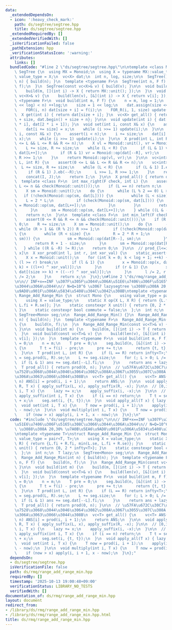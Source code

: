 ```yaml
---
data:
  _extendedDependsOn:
  - icon: ':heavy_check_mark:'
    path: ds/segtree/segtree.hpp
    title: ds/segtree/segtree.hpp
  _extendedRequiredBy: []
  _extendedVerifiedWith: []
  _isVerificationFailed: false
  _pathExtension: hpp
  _verificationStatusIcon: ':warning:'
  attributes:
    links: []
  bundledCode: "#line 2 \"ds/segtree/segtree.hpp\"\n\ntemplate <class Monoid>\nstruct\
    \ SegTree {\n  using MX = Monoid;\n  using X = typename MX::value_type;\n  using\
    \ value_type = X;\n  vc<X> dat;\n  int n, log, size;\n\n  SegTree() {}\n  SegTree(int\
    \ n) { build(n); }\n  template <typename F>\n  SegTree(int n, F f) {\n    build(n,\
    \ f);\n  }\n  SegTree(const vc<X>& v) { build(v); }\n\n  void build(int m) {\n\
    \    build(m, [](int i) -> X { return MX::unit(); });\n  }\n  void build(const\
    \ vc<X>& v) {\n    build(len(v), [&](int i) -> X { return v[i]; });\n  }\n  template\
    \ <typename F>\n  void build(int m, F f) {\n    n = m, log = 1;\n    while ((1\
    \ << log) < n) ++log;\n    size = 1 << log;\n    dat.assign(size << 1, MX::unit());\n\
    \    FOR(i, n) dat[size + i] = f(i);\n    FOR_R(i, 1, size) update(i);\n  }\n\n\
    \  X get(int i) { return dat[size + i]; }\n  vc<X> get_all() { return {dat.begin()\
    \ + size, dat.begin() + size + n}; }\n\n  void update(int i) { dat[i] = Monoid::op(dat[2\
    \ * i], dat[2 * i + 1]); }\n  void set(int i, const X& x) {\n    assert(i < n);\n\
    \    dat[i += size] = x;\n    while (i >>= 1) update(i);\n  }\n\n  void multiply(int\
    \ i, const X& x) {\n    assert(i < n);\n    i += size;\n    dat[i] = Monoid::op(dat[i],\
    \ x);\n    while (i >>= 1) update(i);\n  }\n\n  X prod(int L, int R) {\n    assert(0\
    \ <= L && L <= R && R <= n);\n    X vl = Monoid::unit(), vr = Monoid::unit();\n\
    \    L += size, R += size;\n    while (L < R) {\n      if (L & 1) vl = Monoid::op(vl,\
    \ dat[L++]);\n      if (R & 1) vr = Monoid::op(dat[--R], vr);\n      L >>= 1,\
    \ R >>= 1;\n    }\n    return Monoid::op(vl, vr);\n  }\n\n  vc<int> prod_ids(int\
    \ L, int R) {\n    assert(0 <= L && L <= R && R <= n);\n    vc<int> I, J;\n  \
    \  L += size, R += size;\n    while (L < R) {\n      if (L & 1) I.eb(L++);\n \
    \     if (R & 1) J.eb(--R);\n      L >>= 1, R >>= 1;\n    }\n    reverse(all(J));\n\
    \    concat(I, J);\n    return I;\n  }\n\n  X prod_all() { return dat[1]; }\n\n\
    \  template <class F>\n  int max_right(F check, int L) {\n    assert(0 <= L &&\
    \ L <= n && check(Monoid::unit()));\n    if (L == n) return n;\n    L += size;\n\
    \    X sm = Monoid::unit();\n    do {\n      while (L % 2 == 0) L >>= 1;\n   \
    \   if (!check(Monoid::op(sm, dat[L]))) {\n        while (L < size) {\n      \
    \    L = 2 * L;\n          if (check(Monoid::op(sm, dat[L]))) {\n            sm\
    \ = Monoid::op(sm, dat[L++]);\n          }\n        }\n        return L - size;\n\
    \      }\n      sm = Monoid::op(sm, dat[L++]);\n    } while ((L & -L) != L);\n\
    \    return n;\n  }\n\n  template <class F>\n  int min_left(F check, int R) {\n\
    \    assert(0 <= R && R <= n && check(Monoid::unit()));\n    if (R == 0) return\
    \ 0;\n    R += size;\n    X sm = Monoid::unit();\n    do {\n      --R;\n     \
    \ while (R > 1 && (R % 2)) R >>= 1;\n      if (!check(Monoid::op(dat[R], sm)))\
    \ {\n        while (R < size) {\n          R = 2 * R + 1;\n          if (check(Monoid::op(dat[R],\
    \ sm))) {\n            sm = Monoid::op(dat[R--], sm);\n          }\n        }\n\
    \        return R + 1 - size;\n      }\n      sm = Monoid::op(dat[R], sm);\n \
    \   } while ((R & -R) != R);\n    return 0;\n  }\n\n  // prod_{l<=i<r} A[i xor\
    \ x]\n  X xor_prod(int l, int r, int xor_val) {\n    static_assert(Monoid::commute);\n\
    \    X x = Monoid::unit();\n    for (int k = 0; k < log + 1; ++k) {\n      if\
    \ (l >= r) break;\n      if (l & 1) {\n        x = Monoid::op(x, dat[(size >>\
    \ k) + ((l++) ^ xor_val)]);\n      }\n      if (r & 1) {\n        x = Monoid::op(x,\
    \ dat[(size >> k) + ((--r) ^ xor_val)]);\n      }\n      l /= 2, r /= 2, xor_val\
    \ /= 2;\n    }\n    return x;\n  }\n};\n#line 2 \"ds/rmq/range_add_range_min.hpp\"\
    \n\n// INF+x==INF \u307F\u305F\u3044\u306A\u51E6\u7406\u306F\u5165\u308C\u3066\
    \u3044\u306A\u3044\n// N=Q=10^6 \u3067 lazysegtree \u3088\u308A 20,30% \u7A0B\u5EA6\
    \u9AD8\u901F\u306A\u5834\u5408\u304C\u3042\u308B\ntemplate <typename T>\nstruct\
    \ Range_Add_Range_Min {\n  struct Mono {\n    using value_type = pair<T, T>;\n\
    \    using X = value_type;\n    static X op(X L, X R) { return {L.fi + R.fi, min(L.se,\
    \ L.fi + R.se)}; }\n    static constexpr X unit() { return {0, 2 * infty<T>};\
    \ }\n    static constexpr bool commute = false;\n  };\n  int n;\n  T lazy;\n \
    \ SegTree<Mono> seg;\n\n  Range_Add_Range_Min() {}\n  Range_Add_Range_Min(int\
    \ n) { build(n); }\n  template <typename F>\n  Range_Add_Range_Min(int n, F f)\
    \ {\n    build(n, f);\n  }\n  Range_Add_Range_Min(const vc<T>& v) { build(v);\
    \ }\n\n  void build(int m) {\n    build(m, [](int i) -> T { return infty<T>; });\n\
    \  }\n  void build(const vc<T>& v) {\n    build(len(v), [&](int i) -> T { return\
    \ v[i]; });\n  }\n  template <typename F>\n  void build(int m, F f) {\n    lazy\
    \ = 0;\n    n = m;\n    T pre = 0;\n    seg.build(n, [&](int i) -> pair<T, T>\
    \ {\n      T t = f(i) - pre;\n      pre += t;\n      return {t, t};\n    });\n\
    \  }\n\n  T prod(int L, int R) {\n    if (L == R) return infty<T>;\n    ll ans\
    \ = seg.prod(L, R).se;\n    L += seg.size;\n    for (; L > 0; L /= 2) {\n    \
    \  if (L & 1) ans += seg.dat[--L].fi;\n    }\n    return ans + lazy;\n  }\n\n\
    \  T prod_all() { return prod(0, n); }\n\n  // \u57FA\u672C\u30C7\u30D0\u30C3\u30B0\
    \u7528\u3068\u3044\u3046\u3064\u3082\u308A\u3067\u3055\u307C\u308A O(NlogN) \u306B\
    \u306A\u3063\u3066\u3044\u308B\n  vc<T> get_all() {\n    vc<T> ANS(n);\n    FOR(i,\
    \ n) ANS[i] = prod(i, i + 1);\n    return ANS;\n  }\n\n  void apply(int L, int\
    \ R, T x) { apply_suffix(L, x), apply_suffix(R, -x); }\n\n  // [0,i)\n  void apply_prefix(int\
    \ i, T x) {\n    lazy += x;\n    apply_suffix(i, -x);\n  }\n\n  // [i,n)\n  void\
    \ apply_suffix(int i, T x) {\n    if (i == n) return;\n    T t = seg.get(i).fi\
    \ + x;\n    seg.set(i, {t, t});\n  }\n  void apply_all(T x) { lazy += x; }\n\n\
    \  void set(int i, T x) {\n    T now = prod(i, i + 1);\n    apply(i, i + 1, x\
    \ - now);\n  }\n\n  void multiply(int i, T x) {\n    T now = prod(i, i + 1);\n\
    \    if (now > x) apply(i, i + 1, x - now);\n  }\n};\n"
  code: "#include \"ds/segtree/segtree.hpp\"\n\n// INF+x==INF \u307F\u305F\u3044\u306A\
    \u51E6\u7406\u306F\u5165\u308C\u3066\u3044\u306A\u3044\n// N=Q=10^6 \u3067 lazysegtree\
    \ \u3088\u308A 20,30% \u7A0B\u5EA6\u9AD8\u901F\u306A\u5834\u5408\u304C\u3042\u308B\
    \ntemplate <typename T>\nstruct Range_Add_Range_Min {\n  struct Mono {\n    using\
    \ value_type = pair<T, T>;\n    using X = value_type;\n    static X op(X L, X\
    \ R) { return {L.fi + R.fi, min(L.se, L.fi + R.se)}; }\n    static constexpr X\
    \ unit() { return {0, 2 * infty<T>}; }\n    static constexpr bool commute = false;\n\
    \  };\n  int n;\n  T lazy;\n  SegTree<Mono> seg;\n\n  Range_Add_Range_Min() {}\n\
    \  Range_Add_Range_Min(int n) { build(n); }\n  template <typename F>\n  Range_Add_Range_Min(int\
    \ n, F f) {\n    build(n, f);\n  }\n  Range_Add_Range_Min(const vc<T>& v) { build(v);\
    \ }\n\n  void build(int m) {\n    build(m, [](int i) -> T { return infty<T>; });\n\
    \  }\n  void build(const vc<T>& v) {\n    build(len(v), [&](int i) -> T { return\
    \ v[i]; });\n  }\n  template <typename F>\n  void build(int m, F f) {\n    lazy\
    \ = 0;\n    n = m;\n    T pre = 0;\n    seg.build(n, [&](int i) -> pair<T, T>\
    \ {\n      T t = f(i) - pre;\n      pre += t;\n      return {t, t};\n    });\n\
    \  }\n\n  T prod(int L, int R) {\n    if (L == R) return infty<T>;\n    ll ans\
    \ = seg.prod(L, R).se;\n    L += seg.size;\n    for (; L > 0; L /= 2) {\n    \
    \  if (L & 1) ans += seg.dat[--L].fi;\n    }\n    return ans + lazy;\n  }\n\n\
    \  T prod_all() { return prod(0, n); }\n\n  // \u57FA\u672C\u30C7\u30D0\u30C3\u30B0\
    \u7528\u3068\u3044\u3046\u3064\u3082\u308A\u3067\u3055\u307C\u308A O(NlogN) \u306B\
    \u306A\u3063\u3066\u3044\u308B\n  vc<T> get_all() {\n    vc<T> ANS(n);\n    FOR(i,\
    \ n) ANS[i] = prod(i, i + 1);\n    return ANS;\n  }\n\n  void apply(int L, int\
    \ R, T x) { apply_suffix(L, x), apply_suffix(R, -x); }\n\n  // [0,i)\n  void apply_prefix(int\
    \ i, T x) {\n    lazy += x;\n    apply_suffix(i, -x);\n  }\n\n  // [i,n)\n  void\
    \ apply_suffix(int i, T x) {\n    if (i == n) return;\n    T t = seg.get(i).fi\
    \ + x;\n    seg.set(i, {t, t});\n  }\n  void apply_all(T x) { lazy += x; }\n\n\
    \  void set(int i, T x) {\n    T now = prod(i, i + 1);\n    apply(i, i + 1, x\
    \ - now);\n  }\n\n  void multiply(int i, T x) {\n    T now = prod(i, i + 1);\n\
    \    if (now > x) apply(i, i + 1, x - now);\n  }\n};"
  dependsOn:
  - ds/segtree/segtree.hpp
  isVerificationFile: false
  path: ds/rmq/range_add_range_min.hpp
  requiredBy: []
  timestamp: '2025-10-13 19:00:48+09:00'
  verificationStatus: LIBRARY_NO_TESTS
  verifiedWith: []
documentation_of: ds/rmq/range_add_range_min.hpp
layout: document
redirect_from:
- /library/ds/rmq/range_add_range_min.hpp
- /library/ds/rmq/range_add_range_min.hpp.html
title: ds/rmq/range_add_range_min.hpp
---
```

